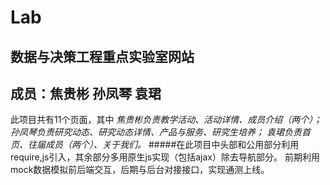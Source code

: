# Lab
## 数据与决策工程重点实验室网站
## 成员：焦贵彬 孙凤琴 袁珺
此项目共有11个页面，其中
*焦贵彬负责教学活动、活动详情、成员介绍（两个）；
孙凤琴负责研究动态、研究动态详情、产品与服务、研究生培养；
袁珺负责首页、往届成员（两个）、关于我们。*
#####在此项目中头部和公用部分利用require,js引入，其余部分多用原生js实现（包括ajax）除去导航部分。
前期利用mock数据模拟前后端交互，后期与后台对接接口，实现通测上线。
